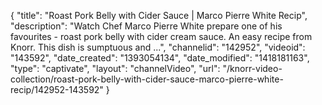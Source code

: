 {
    "title": "Roast Pork Belly with Cider Sauce | Marco Pierre White Recip",
    "description": "Watch Chef Marco Pierre White prepare one of his favourites - roast pork belly with cider cream sauce. An easy recipe from Knorr. This dish is sumptuous and ...",
    "channelid": "142952",
    "videoid": "143592",
    "date_created": "1393054134",
    "date_modified": "1418181163",
    "type": "captivate",
    "layout": "channelVideo",
    "url": "\/knorr-video-collection\/roast-pork-belly-with-cider-sauce-marco-pierre-white-recip\/142952-143592"
}
